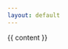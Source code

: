 ```yaml
---
layout: default
---
```

<div id="main">
  <section>
    <div class="container features">
     {{ content }}
    </div>
  </section>
</div>
<article>
  <div class="entry" id="post">
   
  </div>
</article>